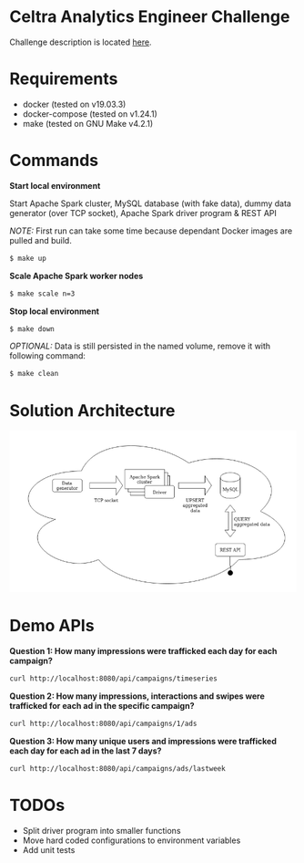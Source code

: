 # Celtra Analytics Engineer Challenge
Challenge description is located [here](https://gist.github.com/anzebrvar/6b137727997c1e20bcd67c92666cbafd).

# Requirements
- docker (tested on v19.03.3)
- docker-compose (tested on v1.24.1)
- make (tested on GNU Make v4.2.1)

# Commands
**Start local environment**

Start Apache Spark cluster, MySQL database (with fake data), dummy data generator (over TCP socket), Apache Spark driver program & REST API

*NOTE:* First run can take some time because dependant Docker images are pulled and build.
```bash
$ make up
```

**Scale Apache Spark worker nodes**

```bash
$ make scale n=3 
```

**Stop local environment**

```bash
$ make down
``` 

*OPTIONAL:* Data is still persisted in the named volume, remove it with following command:
```bash
$ make clean
``` 

# Solution Architecture
![arhitecture.drawop.png](resources/arhitecture.drawio.png)

# Demo APIs

**Question 1: How many impressions were trafficked each day for each campaign?**

```bash
curl http://localhost:8080/api/campaigns/timeseries
```

**Question 2: How many impressions, interactions and swipes were trafficked for each ad in the specific campaign?**

```bash
curl http://localhost:8080/api/campaigns/1/ads
```

**Question 3: How many unique users and impressions were trafficked each day for each ad in the last 7 days?**

```bash
curl http://localhost:8080/api/campaigns/ads/lastweek
```

# TODOs
- Split driver program into smaller functions
- Move hard coded configurations to environment variables
- Add unit tests